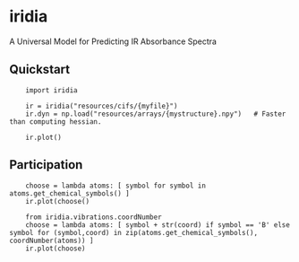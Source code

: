 # iridia
A Universal Model for Predicting IR Absorbance Spectra

## Quickstart

```
    import iridia

    ir = iridia("resources/cifs/{myfile}")
    ir.dyn = np.load("resources/arrays/{mystructure}.npy")   # Faster than computing hessian.

    ir.plot()
```


## Participation

```
    choose = lambda atoms: [ symbol for symbol in atoms.get_chemical_symbols() ]
    ir.plot(choose()

    from iridia.vibrations.coordNumber 
    choose = lambda atoms: [ symbol + str(coord) if symbol == 'B' else symbol for (symbol,coord) in zip(atoms.get_chemical_symbols(), coordNumber(atoms)) ]
    ir.plot(choose)
```
